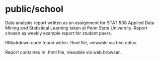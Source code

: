 # public/school
Data analysis report written as an assignment for STAT 508 Applied Data Mining and Statistical Learning taken at Penn State University. Report chosen as weekly example report for student peers.

RMarkdown code found within .Rmd file, viewable via text editor.

Report contained in .html file, viewable via web browser.